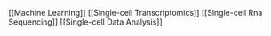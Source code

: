 [[Machine Learning]]
[[Single-cell Transcriptomics]]
[[Single-cell Rna Sequencing]]
[[Single-cell Data Analysis]]
